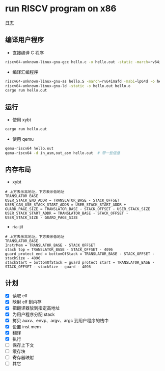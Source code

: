 # run RISCV program on x86

[日志](./log.md)

## 编译用户程序

- 直接编译 C 程序

```sh
riscv64-unknown-linux-gnu-gcc hello.c -o hello.out -static -march=rv64imafd -mabi=lp64d
```

- 编译汇编程序

```sh
riscv64-unknown-linux-gnu-as hello.S -march=rv64imafd -mabi=lp64d -o hello.o
riscv64-unknown-linux-gnu-ld -static -o hello.out hello.o
cargo run hello.out
```

## 运行

- 使用 xybt

```sh
cargo run hello.out
```

- 使用 qemu

```sh
qemu-riscv64 hello.out
qemu-riscv64 -d in_asm,out_asm hello.out  # 带一些信息
```

## 内存布局

- xybt

```
# 上方表示高地址，下方表示低地址
TRANSLATOR_BASE
USER_STACK_END_ADDR = TRANSLATOR_BASE - STACK_OFFSET
USER_CAN_USE_STACK_START_ADDR = USER_STACK_START_ADDR + GUARD_PAGE_SIZE = TRANSLATOR_BASE - STACK_OFFSET - USER_STACK_SIZE
USER_STACK_START_ADDR = TRANSLATOR_BASE - STACK_OFFSET - USER_STACK_SIZE - GUARD_PAGE_SIZE
```

- ria-jit

```
# 上方表示高地址，下方表示低地址
TRANSLATOR_BASE
InstrMem = TRANSLATOR_BASE - STACK_OFFSET
stack top = TRANSLATOR_BASE - STACK_OFFSET - 4096
guard protect end = bottomOfStack = TRANSLATOR_BASE - STACK_OFFSET - stackSize - 4096
stackStart = bottomOfStack = guard protect start = TRANSLATOR_BASE - STACK_OFFSET - stackSize - guard - 4096
```

## 计划

- [x] 读取 elf
- [x] 映射 elf 到内存
- [x] 把翻译器放到指定高地址
- [x] 为用户程序分配 stack
- [x] 拷贝 auxv、envp、argv、argc 到用户程序的栈中
- [x] 设置 inst mem
- [x] 翻译
- [x] 执行
- [ ] 保存上下文
- [ ] 缓存块
- [ ] 寄存器映射
- [ ] 其它
